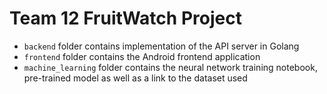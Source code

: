 # Team 12 FruitWatch Project

- `backend` folder contains implementation of the API server in Golang
- `frontend` folder contains the Android frontend application
- `machine_learning` folder contains the neural network training notebook, pre-trained model as well as a link to the dataset used
